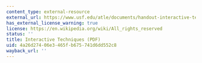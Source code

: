 ```yaml
---
content_type: external-resource
external_url: https://www.usf.edu/atle/documents/handout-interactive-techniques.pdf
has_external_license_warning: true
license: https://en.wikipedia.org/wiki/All_rights_reserved
status: ''
title: Interactive Techniques (PDF)
uid: 4a26d274-06e3-465f-b675-741d6dd552c8
wayback_url: ''
---
```

